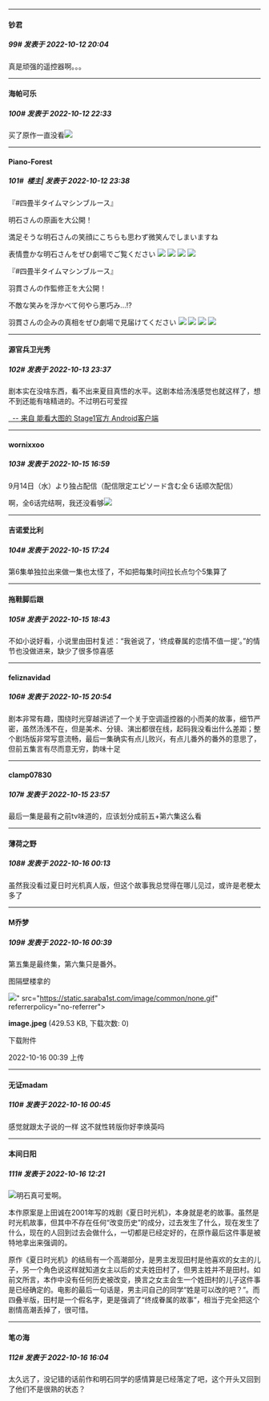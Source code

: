 

*****

####  钞君  
##### 99#       发表于 2022-10-12 20:04

真是顽强的遥控器啊。。。



*****

####  海帕可乐  
##### 100#       发表于 2022-10-12 22:33

买了原作一直没看<img src="https://static.saraba1st.com/image/smiley/face2017/186.png" referrerpolicy="no-referrer">



*****

####  Piano-Forest  
##### 101#         楼主| 发表于 2022-10-12 23:38

『#四畳半タイムマシンブルース』

明石さんの原画を大公開！

満足そうな明石さんの笑顔にこちらも思わず微笑んでしまいますね

表情豊かな明石さんをぜひ劇場でご覧ください
<img src="https://p.sda1.dev/7/60677f83d1a6528386fa21d17a07d4ca/20221012_233642.jpg" referrerpolicy="no-referrer">
<img src="https://p.sda1.dev/7/a9ec8a5e2d60ec42c2e01081853c3f21/20221012_233644.jpg" referrerpolicy="no-referrer">
<img src="https://p.sda1.dev/7/84de9c52515bc8e1537912f2bc5b5172/20221012_233645.jpg" referrerpolicy="no-referrer">
<img src="https://p.sda1.dev/7/6546771195bf9c9f20452cb7a0ccd2c0/20221012_233646.jpg" referrerpolicy="no-referrer">

『#四畳半タイムマシンブルース』

羽貫さんの作監修正を大公開！

不敵な笑みを浮かべて何やら悪巧み…⁉️

羽貫さんの企みの真相をぜひ劇場で見届けてください
<img src="https://p.sda1.dev/7/cb544ceef266fd79a6b5ff68d304cb69/20221012_233650.jpg" referrerpolicy="no-referrer">
<img src="https://p.sda1.dev/7/3fd10f03abaed9c4980e9e0c07005e39/20221012_233651.jpg" referrerpolicy="no-referrer">
<img src="https://p.sda1.dev/7/7aa7edf28610fdb8f4d863bfd7756b79/20221012_233652.jpg" referrerpolicy="no-referrer">
<img src="https://p.sda1.dev/7/23f9eb6fb80b928d36d8f503595156bc/20221012_233653.jpg" referrerpolicy="no-referrer">



*****

####  源官兵卫光秀  
##### 102#       发表于 2022-10-13 23:37

剧本实在没啥东西，看不出来夏目真悟的水平。这剧本给汤浅感觉也就这样了，想不到还能有啥精进的。不过明石可爱捏

[  -- 来自 能看大图的 Stage1官方 Android客户端](https://www.coolapk.com/apk/140634)



*****

####  wornixxoo  
##### 103#       发表于 2022-10-15 16:59

9月14日（水）より独占配信（配信限定エピソード含む全６话顺次配信）

啊，全6话完结啊，我还没看够<img src="https://static.saraba1st.com/image/smiley/face2017/138.png" referrerpolicy="no-referrer">



*****

####  吉诺爱比利  
##### 104#       发表于 2022-10-15 17:24

第6集单独拉出来做一集也太怪了，不如把每集时间拉长点匀个5集算了



*****

####  拖鞋脚后跟  
##### 105#       发表于 2022-10-15 18:43

不如小说好看，小说里由田村复述：“我爸说了，‘终成眷属的恋情不值一提’。”的情节也没做进来，缺少了很多惊喜感



*****

####  feliznavidad  
##### 106#       发表于 2022-10-15 20:54

剧本非常有趣，围绕时光穿越讲述了一个关于空调遥控器的小而美的故事，细节严密，虽然汤浅不在，但是美术、分镜、演出都很在线，起码我没看出什么差距；整个剧场版非常写意流畅，最后一集确实有点儿败兴，有点儿番外的番外的意思了，但前五集言有尽而意无穷，韵味十足



*****

####  clamp07830  
##### 107#       发表于 2022-10-15 23:57

最后一集是最有之前tv味道的，应该划分成前五+第六集这么看



*****

####  薄荷之野  
##### 108#       发表于 2022-10-16 00:13

虽然我没看过夏日时光机真人版，但这个故事我总觉得在哪儿见过，或许是老梗太多了



*****

####  M乔梦  
##### 109#       发表于 2022-10-16 00:39

第五集是最终集，第六集只是番外。

图隔壁楼拿的

<img src="https://img.saraba1st.com/forum/202210/16/003944wgxhd9zxwh8g69d6.jpeg" referrerpolicy="no-referrer">" src="https://static.saraba1st.com/image/common/none.gif" referrerpolicy="no-referrer">

<strong>image.jpeg</strong> (429.53 KB, 下载次数: 0)

下载附件

2022-10-16 00:39 上传



*****

####  无证madam  
##### 110#       发表于 2022-10-16 00:45

感觉就跟太子说的一样 这不就性转版你好李焕英吗



*****

####  本间日阳  
##### 111#       发表于 2022-10-16 12:21

<img src="https://static.saraba1st.com/image/smiley/face2017/009.gif" referrerpolicy="no-referrer">明石真可爱啊。

本作原案是上田诚在2001年写的戏剧《夏日时光机》，本身就是老的故事。虽然是时光机故事，但其中不存在任何“改变历史”的成分，过去发生了什么，现在发生了什么，现在的人回到过去会做什么，一切都是已经定好的，在原作最后这件事是被特地拿出来强调的。

原作《夏日时光机》的结局有一个高潮部分，是男主发现田村是他喜欢的女主的儿子，另一个角色说这样就知道女主以后的丈夫姓田村了，但男主姓并不是田村。如前文所言，本作中没有任何历史被改变，换言之女主会生一个姓田村的儿子这件事是已经确定的。电影的最后一句话是，男主问自己的同学“姓是可以改的吧？”。而四叠半版，田村是一个假名字，更是强调了“终成眷属的故事”，相当于完全把这个剧情高潮丢掉了，很可惜。



*****

####  笔の海  
##### 112#       发表于 2022-10-16 16:04

太久远了，没记错的话前作和明石同学的感情算是已经落定了吧，这个开头又回到了他们不是很熟的状态？

